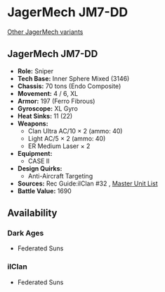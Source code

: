 # JagerMech JM7-DD 

[Other JagerMech variants](../jagermech.md) 

## JagerMech JM7-DD 

- **Role:** Sniper 
- **Tech Base:** Inner Sphere Mixed (3146) 
- **Chassis:** 70 tons (Endo Composite) 
- **Movement:** 4 / 6, XL 
- **Armor:** 197 (Ferro Fibrous) 
- **Gyroscope:** XL Gyro 
- **Heat Sinks:** 11 (22) 
- **Weapons:** 
  - Clan Ultra AC/10 × 2 (ammo: 40) 
  - Light AC/5 × 2 (ammo: 40) 
  - ER Medium Laser × 2 
- **Equipment:** 
  - CASE II 
- **Design Quirks:** 
  - Anti-Aircraft Targeting 
- **Sources:** Rec Guide:ilClan #32 , [Master Unit List](http://masterunitlist.info/Unit/Details/9487) 
- **Battle Value:** 1690 

## Availability 

### Dark Ages 

- Federated Suns 

### ilClan 

- Federated Suns 

